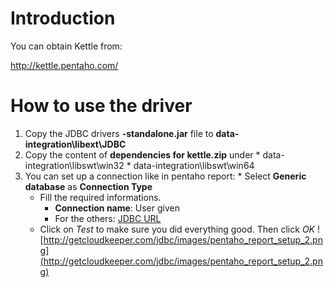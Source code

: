 # Introduction #

You can obtain Kettle from:

http://kettle.pentaho.com/


# How to use the driver #
  1. Copy the JDBC drivers **-standalone.jar** file to **data-integration\libext\JDBC**
  1. Copy the content of **dependencies for kettle.zip** under
    * data-integration\libswt\win32
    * data-integration\libswt\win64
  1. You can set up a connection like in pentaho report:
    * Select **Generic database** as **Connection Type**
      * Fill the required informations.
        * **Connection name**: User given
        * For the others: [JDBC URL](JDBCURL.md)
      * Click on _Test_ to  make sure you did everything good. Then click _OK_
![http://getcloudkeeper.com/jdbc/images/pentaho_report_setup_2.png](http://getcloudkeeper.com/jdbc/images/pentaho_report_setup_2.png)